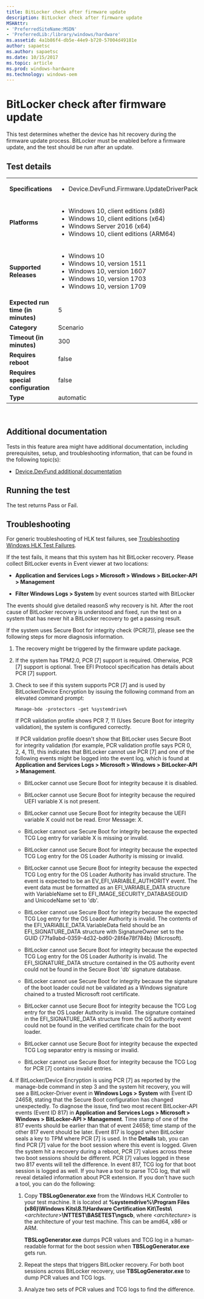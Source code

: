 ```yaml
---
title: BitLocker check after firmware update
description: BitLocker check after firmware update
MSHAttr:
- 'PreferredSiteName:MSDN'
- 'PreferredLib:/library/windows/hardware'
ms.assetid: 4a1b86f4-db5e-44e9-b720-57004d49181e
author: sapaetsc
ms.author: sapaetsc
ms.date: 10/15/2017
ms.topic: article
ms.prod: windows-hardware
ms.technology: windows-oem
---
```


# <span id="p_hlk_test.954cf796-a640-4134-b742-eaf0ed2663ff"></span>BitLocker check after firmware update


This test determines whether the device has hit recovery during the firmware update process. BitLocker must be enabled before a firmware update, and the test should be run after an update.

## Test details
|||
|---|---|
| **Specifications**  | <ul><li>Device.DevFund.Firmware.UpdateDriverPackage</li></ul> |  
| **Platforms**   | <ul><li>Windows 10, client editions (x86)</li><li>Windows 10, client editions (x64)</li><li>Windows Server 2016 (x64)</li><li>Windows 10, client editions (ARM64)</li></ul> |
| **Supported Releases** | <ul><li>Windows 10</li><li>Windows 10, version 1511</li><li>Windows 10, version 1607</li><li>Windows 10, version 1703</li><li>Windows 10, version 1709</li></ul> |
|**Expected run time (in minutes)**| 5 |
|**Category**| Scenario |
|**Timeout (in minutes)**| 300 |
|**Requires reboot**| false |
|**Requires special configuration**| false |
|**Type**| automatic |

 

## <span id="Additional_documentation"></span><span id="additional_documentation"></span><span id="ADDITIONAL_DOCUMENTATION"></span>Additional documentation


Tests in this feature area might have additional documentation, including prerequisites, setup, and troubleshooting information, that can be found in the following topic(s):

-   [Device.DevFund additional documentation](device-devfund-additional-documentation.md)

## <span id="Running_the_test"></span><span id="running_the_test"></span><span id="RUNNING_THE_TEST"></span>Running the test


The test returns Pass or Fail.

## <span id="Troubleshooting"></span><span id="troubleshooting"></span><span id="TROUBLESHOOTING"></span>Troubleshooting


For generic troubleshooting of HLK test failures, see [Troubleshooting Windows HLK Test Failures](..\user\troubleshooting-windows-hlk-test-failures.md).

If the test fails, it means that this system has hit BitLocker recovery. Please collect BitLocker events in Event viewer at two locations:

-   **Application and Services Logs &gt; Microsoft &gt; Windows &gt; BitLocker-API &gt; Management**

-   **Filter Windows Logs &gt; System** by event sources started with BitLocker

The events should give detailed reasonS why recovery is hit. After the root cause of BitLocker recovery is understood and fixed, run the test on a system that has never hit a BitLocker recovery to get a passing result.

If the system uses Secure Boot for integrity check (PCR\[7\]), please see the following steps for more diagnosis information.

1.  The recovery might be triggered by the firmware update package.

2.  If the system has TPM2.0, PCR \[7\] support is required. Otherwise, PCR \[7\] support is optional. Tree EFI Protocol specification has details about PCR \[7\] support.

3.  Check to see if this system supports PCR \[7\] and is used by BitLocker/Device Encryption by issuing the following command from an elevated command prompt:

    ``` syntax
    Manage-bde -protectors -get %systemdrive%
    ```

    If PCR validation profile shows PCR 7, 11 (Uses Secure Boot for integrity validation), the system is configured correctly.

    If PCR validation profile doesn't show that BitLocker uses Secure Boot for integrity validation (for example, PCR validation profile says PCR 0, 2, 4, 11), this indicates that BitLocker cannot use PCR \[7\] and one of the following events might be logged into the event log, which is found at **Application and Services Logs &gt; Microsoft &gt; Windows &gt; BitLocker-API &gt; Management**.

    -   BitLocker cannot use Secure Boot for integrity because it is disabled.

    -   BitLocker cannot use Secure Boot for integrity because the required UEFI variable X is not present.

    -   BitLocker cannot use Secure Boot for integrity because the UEFI variable X could not be read. Error Message: X.

    -   BitLocker cannot use Secure Boot for integrity because the expected TCG Log entry for variable X is missing or invalid.

    -   BitLocker cannot use Secure Boot for integrity because the expected TCG Log entry for the OS Loader Authority is missing or invalid.

    -   BitLocker cannot use Secure Boot for integrity because the expected TCG Log entry for the OS Loader Authority has invalid structure. The event is expected to be an EV\_EFI\_VARIABLE\_AUTHORITY event. The event data must be formatted as an EFI\_VARIABLE\_DATA structure with VariableName set to EFI\_IMAGE\_SECURITY\_DATABASEGUID and UnicodeName set to 'db'.

    -   BitLocker cannot use Secure Boot for integrity because the expected TCG Log entry for the OS Loader Authority is invalid. The contents of the EFI\_VARIABLE\_DATA.VariableData field should be an EFI\_SIGNATURE\_DATA structure with SignatureOwner set to the GUID {77fa9abd-0359-4d32-bd60-28f4e78f784b} (Microsoft).

    -   BitLocker cannot use Secure Boot for integrity because the expected TCG Log entry for the OS Loader Authority is invalid. The EFI\_SIGNATURE\_DATA structure contained in the OS authority event could not be found in the Secure Boot 'db' signature database.

    -   BitLocker cannot use Secure Boot for integrity because the signature of the boot loader could not be validated as a Windows signature chained to a trusted Microsoft root certificate.

    -   BitLocker cannot use Secure Boot for integrity because the TCG Log entry for the OS Loader Authority is invalid. The signature contained in the EFI\_SIGNATURE\_DATA structure from the OS authority event could not be found in the verified certificate chain for the boot loader.

    -   BitLocker cannot use Secure Boot for integrity because the expected TCG Log separator entry is missing or invalid.

    -   BitLocker cannot use Secure Boot for integrity because the TCG Log for PCR \[7\] contains invalid entries.

4.  If BitLocker/Device Encryption is using PCR \[7\] as reported by the manage-bde command in step 3 and the system hit recovery, you will see a BitLocker-Driver event in **Windows Logs &gt; System** with Event ID 24658, stating that the Secure Boot configuration has changed unexpectedly. To diagnose the issue, find two most recent BitLocker-API events (Event ID 817) in **Application and Services Logs &gt; Microsoft &gt; Windows &gt; BitLocker-API &gt; Management**. Time stamp of one of the 817 events should be earlier than that of event 24658; time stamp of the other 817 event should be later. Event 817 is logged when BitLocker seals a key to TPM where PCR \[7\] is used. In the **Details** tab, you can find PCR \[7\] value for the boot session where this event is logged. Given the system hit a recovery during a reboot, PCR \[7\] values across these two boot sessions should be different. PCR \[7\] values logged in these two 817 events will tell the difference. In event 817, TCG log for that boot session is logged as well. If you have a tool to parse TCG log, that will reveal detailed information about PCR extension. If you don't have such a tool, you can do the following:

    1.  Copy **TBSLogGenerator.exe** from the Windows HLK Controller to your test machine. It is located at **%systemdrive%\\Program Files (x86)\\Windows Kits\\8.1\\Hardware Certification Kit\\Tests\\**&lt;*architecture*&gt;**\\NTTEST\\BASETEST\\ngscb**, where &lt;*architecture*&gt; is the architecture of your test machine. This can be amd64, x86 or ARM.

        **TBSLogGenerator.exe** dumps PCR values and TCG log in a human-readable format for the boot session when **TBSLogGenerator.exe** gets run.

    2.  Repeat the steps that triggers BitLocker recovery. For both boot sessions across BitLocker recovery, use **TBSLogGenerator.exe** to dump PCR values and TCG logs.

    3.  Analyze two sets of PCR values and TCG logs to find the difference.

 

 







